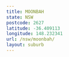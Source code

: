 ```yaml
---
title: MOONBAH
state: NSW
postcode: 2627
latitude: -36.409113
longitude: 148.232341
url: /nsw/moonbah/
layout: suburb
---
```

